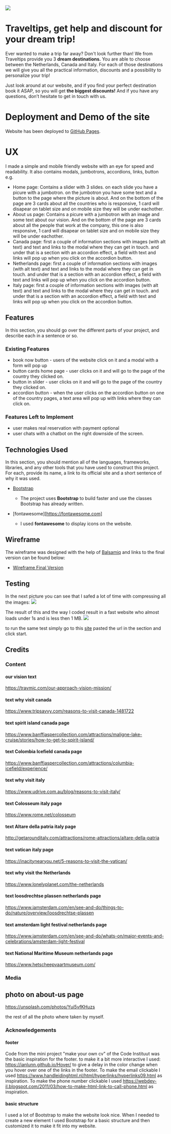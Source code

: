 <img src="assets/images/traveltips_logo2_darker_beter.png" style="margin: 0;">

# Traveltips, get help and discount for your dream trip!

Ever wanted to make a trip far away? Don't look further than!
We from Traveltips provide you 3 **dream destinations.** You are able to choose between the Netherlands, Canada and Italy. For each of those destinations we will give you all the practical information, discounts and a possibility to personalize your trip!
 
Just look around at our website, and if you find your perfect destination book it ASAP, so you will get **the biggest discounts!** And if you have any questions, don’t hesitate to get in touch with us.

 
# Deployment and Demo of the site

Website has been deployed to [GitHub Pages](https://waterrot.github.io/traveltrips/).

# UX

I made a simple and mobile friendly website with an eye for speed and readability. It also contains modals, jumbotrons, accordions, links, button e.g.

- Home page: Contains a slider with 3 slides. on each slide you have a picure with a jumbotron. on the jumbotron you have some text and a button to the page where the picture is about. And on the bottom of the page are 3 cards about all the countries who is responsive, 1 card will disapear on tablet size and on mobile size they will be under eachother.
- About us page: Contains a picure with a jumbotron with an image and some text about our vision. And on the bottom of the page are 3 cards about all the people that work at the company, this one is also responsive, 1 card will disapear on tablet size and on mobile size they will be under eachother.
- Canada page: first a couple of information sections with images (with alt text) and text and links to the modal where they can get in touch. and under that is a section with an accordion effect, a field with text and links will pop up when you click on the accordion button.
- Netherlands page: first a couple of information sections with images (with alt text) and text and links to the modal where they can get in touch. and under that is a section with an accordion effect, a field with text and links will pop up when you click on the accordion button.
- Italy page: first a couple of information sections with images (with alt text) and text and links to the modal where they can get in touch. and under that is a section with an accordion effect, a field with text and links will pop up when you click on the accordion button.


## Features

In this section, you should go over the different parts of your project, and describe each in a sentence or so.
 
### Existing Features
- book now button - users of the website click on it and a modal with a form will pop up
- button cards home page - user clicks on it and will go to the page of the country they clicked on.
- button in slider - user clicks on it and will go to the page of the country they clicked on.
- accordion button - when the user clicks on the accordion button on one of the country pages, a text area will pop up with links where they can click on.

### Features Left to Implement
- user makes real reservation with payment optional
- user chats with a chatbot on the right downside of the screen.

## Technologies Used

In this section, you should mention all of the languages, frameworks, libraries, and any other tools that you have used to construct this project. For each, provide its name, a link to its official site and a short sentence of why it was used.

- [Bootstrap](https://bootstrap.com)
    - The project uses **Bootstrap** to build faster and use the classes Bootstrap has already written.

- [fontawesome][https://fontawesome.com]
    - I used **fontawesome** to display icons on the website.

## Wireframe

The wireframe was designed with the help of [Balsamiq](https://balsamiq.com/wireframes/) and links to the final version can be found below:

- [Wireframe Final Version](https://github.com/waterrot/traveltrips/blob/master/wireframe-project-raymond.pdf)


## Testing
In the next picture you can see that I safed a lot of time with compressing all the images:
<img src="assets/images/compressed-files.png" style="margin: 0;">

The result of this and the way I coded result in a fast website who almost loads under 1s and is less then 1 MB.
<img src="assets/images/speed-website.png" style="margin: 0;">

to run the same test simply go to this [site](https://www.uptrends.nl/tools/website-speed-test)
pasted the url in the section and click start.

## Credits

### Content
#### our vision text
https://travmic.com/our-approach-vision-mission/

#### text why visit canada
https://www.tripsavvy.com/reasons-to-visit-canada-1481722 

#### text spirit island canada page
https://www.banffjaspercollection.com/attractions/maligne-lake-cruise/stories/how-to-get-to-spirit-island/

#### text Colombia Icefield canada page
https://www.banffjaspercollection.com/attractions/columbia-icefield/experience/ 


#### text why visit italy
https://www.udrive.com.au/blog/reasons-to-visit-italy/

#### text Colosseum italy page
https://www.rome.net/colosseum

#### text Altare della patria italy page
http://getarounditaly.com/attractions/rome-attractions/altare-della-patria

#### text vatican italy page
https://inacitynearyou.net/5-reasons-to-visit-the-vatican/

#### text why visit the Netherlands
https://www.lonelyplanet.com/the-netherlands

#### text loosdrechtse plassen netherlands page
https://www.iamsterdam.com/en/see-and-do/things-to-do/nature/overview/loosdrechtse-plassen

#### text amsterdam light festival netherlands page
https://www.iamsterdam.com/en/see-and-do/whats-on/major-events-and-celebrations/amsterdam-light-festival

#### text National Maritime Museum netherlands page
https://www.hetscheepvaartmuseum.com/




### Media

## photo on about-us page 
https://unsplash.com/photos/Yui5vfKHuzs

the rest of all the photo where taken by myself.

### Acknowledgements

#### footer
Code from the mini project "make your own cv" of the Code Instituut was the basic inspiration for the footer.
to make it a bit more interactive I used:
https://ianlunn.github.io/Hover/ to give a delay in the color change when you hover over one of the links in the footer.
To make the email clickable I used https://www.handleidinghtml.nl/html/hyperlinks/hyperlinks09.html as inspiration.
To make the phone number clickable I used https://webdev-il.blogspot.com/2011/03/how-to-make-html-link-to-call-phone.html as inspiration.

#### basic structure
I used a lot of Bootstrap to make the website look nice. When I needed to create a new element I used Bootstrap for a basic structure and then customized it to make it fit into my website.


